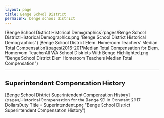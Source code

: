 ```yaml
---
layout: page
title: Benge School District
permalink: benge school district
---
```



[Benge School District Historical Demographics](pages/Benge School District Historical Demographics.png "Benge School District Historical Demographics")
[Benge School District Elem. Homeroom Teachers' Median Total Compensation](pages/2016-2017Median Total Compensation for Elem. Homeroom TeacherAll WA School Districts With Benge Highlighted.png "Benge School District Elem Homeroom Teachers Median Total Compensation")


___

## Superintendent Compensation History

[Benge School District Superintendent Compensation History](pages/Historical Compensation for the Benge SD in Constant 2017 DollarsDuty Title = Superintendent.png "Benge School District Superintendent Compensation History")


